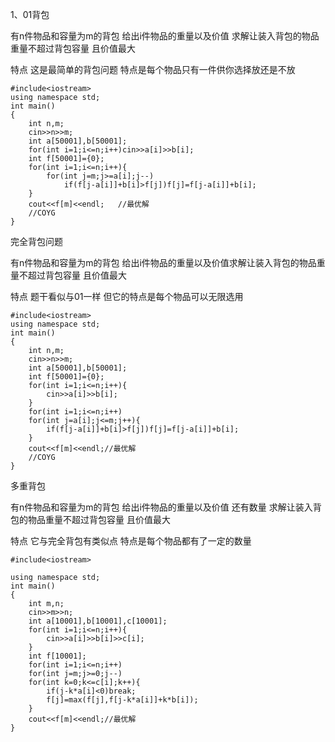 1、01背包

有n件物品和容量为m的背包 给出i件物品的重量以及价值 求解让装入背包的物品重量不超过背包容量 且价值最大

特点 这是最简单的背包问题 特点是每个物品只有一件供你选择放还是不放

```
#include<iostream>
using namespace std;
int main()
{
    int n,m;
    cin>>n>>m;
    int a[50001],b[50001];          
    for(int i=1;i<=n;i++)cin>>a[i]>>b[i];
    int f[50001]={0};
    for(int i=1;i<=n;i++){       
        for(int j=m;j>=a[i];j--)
            if(f[j-a[i]]+b[i]>f[j])f[j]=f[j-a[i]]+b[i];  
    }
    cout<<f[m]<<endl;   //最优解
    //COYG
}
```
完全背包问题

有n件物品和容量为m的背包 给出i件物品的重量以及价值求解让装入背包的物品重量不超过背包容量 且价值最大 

特点 题干看似与01一样 但它的特点是每个物品可以无限选用

```
#include<iostream>
using namespace std;
int main()
{
    int n,m;
    cin>>n>>m;
    int a[50001],b[50001];
    int f[50001]={0};
    for(int i=1;i<=n;i++){
        cin>>a[i]>>b[i];
    }
    for(int i=1;i<=n;i++)
    for(int j=a[i];j<=m;j++){
        if(f[j-a[i]]+b[i]>f[j])f[j]=f[j-a[i]]+b[i];
    }
    cout<<f[m]<<endl;//最优解
    //COYG
}
```
多重背包

有n件物品和容量为m的背包 给出i件物品的重量以及价值 还有数量 求解让装入背包的物品重量不超过背包容量 且价值最大 

特点 它与完全背包有类似点 特点是每个物品都有了一定的数量

```
#include<iostream>

using namespace std;
int main()
{
    int m,n;
    cin>>m>>n;
    int a[10001],b[10001],c[10001];
    for(int i=1;i<=n;i++){
        cin>>a[i]>>b[i]>>c[i];
    }
    int f[10001];
    for(int i=1;i<=n;i++)
    for(int j=m;j>=0;j--)
    for(int k=0;k<=c[i];k++){
        if(j-k*a[i]<0)break;
        f[j]=max(f[j],f[j-k*a[i]]+k*b[i]);
    }
    cout<<f[m]<<endl;//最优解
}
```